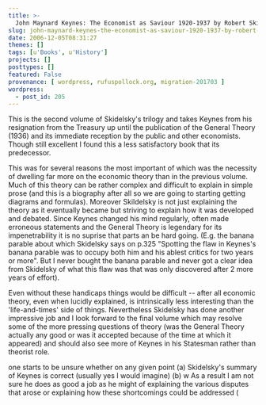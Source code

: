 ```yaml
---
title: >-
  John Maynard Keynes: The Economist as Saviour 1920-1937 by Robert Skidelsky
slug: john-maynard-keynes-the-economist-as-saviour-1920-1937-by-robert-skidelsky
date: 2006-12-05T08:31:27
themes: []
tags: [u'Books', u'History']
projects: []
posttypes: []
featured: False
provenance: [ wordpress, rufuspollock.org, migration-201703 ]
wordpress:
  - post_id: 205
---
```


This is the second volume of Skidelsky's trilogy and takes Keynes from his resignation from the Treasury up until the publication of the General Theory (1936) and its immediate reception by the public and other economists. Though still excellent I found this a less satisfactory book that its predecessor.

This was for several reasons the most important of which was the necessity of dwelling far more on the economic theory than in the previous volume. Much of this theory can be rather complex and difficult to explain in simple prose (and this is a biography after all so we are going to starting getting diagrams and formulas). Moreover Skildelsky is not just explaining the theory as it eventually became but striving to explain how it was developed and debated. Since Keynes changed his mind regularly, often made erroneous statements and the General Theory is legendary for its impenetrability it is no suprise that parts an be hard going. (E.g. the banana parable about which Skidelsky says on p.325 "Spotting the flaw in Keynes's banana parable was to occupy both him and his ablest critics for two years or more". But I never bought the banana parable and never got a clear idea from Skidelsky of what this flaw was that was only discovered after 2 more years of effort).

Even without these handicaps things would be difficult -- after all economic theory, even when lucidly explained, is intrinsically less interesting than the 'life-and-times' side of things. Nevertheless Skidelsky has done another impressive job and I look forward to the final volume which may resolve some of the more pressing questions of theory (was the General Theory actually any good or was it accepted because of the time at which it appeared) and should also see more of Keynes in his Statesman rather than theorist role.


one starts to be unsure whether on any given point (a) Skidelsky's summary of Keynes is correct (usually yes I would imagine) (b) w As a result I am not sure he does as good a job as he might of explaining the various disputes that arose or explaining how these shortcomings could be addressed  (

